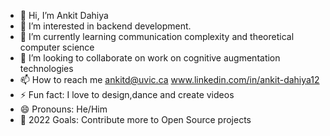 - 👋 Hi, I’m Ankit Dahiya
- 👀 I’m interested in backend development.
- 🌱 I’m currently learning communication complexity and theoretical computer science
- 💞️ I’m looking to collaborate on work on cognitive augmentation technologies
- 📫 How to reach me ankitd@uvic.ca www.linkedin.com/in/ankit-dahiya12
- ⚡ Fun fact: I love to design,dance and create videos
- 😄 Pronouns: He/Him
- 🥅 2022 Goals: Contribute more to Open Source projects

<!---
ankitd0608/ankitd0608 is a ✨ special ✨ repository because its `README.md` (this file) appears on your GitHub profile.
You can click the Preview link to take a look at your changes.
--->
